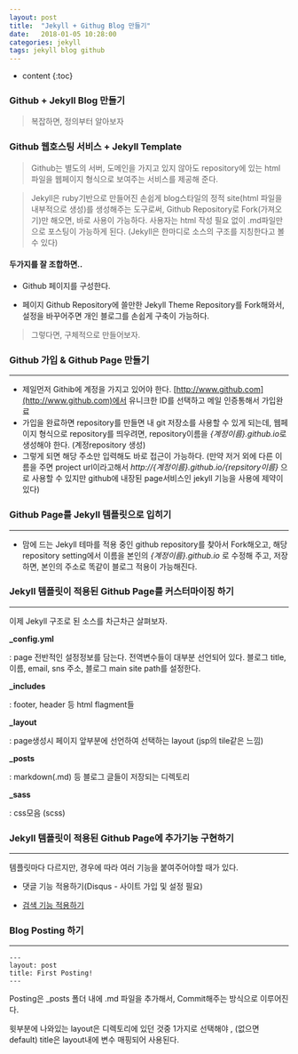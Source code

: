```yaml
---
layout: post
title:  "Jekyll + Githug Blog 만들기"
date:   2018-01-05 10:28:00
categories: jekyll
tags: jekyll blog github
---
```


* content
{:toc}

### Github + Jekyll Blog 만들기

> 복잡하면, 정의부터 알아보자

### Github 웹호스팅 서비스 + Jekyll Template

> Github는 별도의 서버, 도메인을 가지고 있지 않아도 repository에 있는 html 파일을 웹페이지 형식으로 보여주는 서비스를 제공해 준다.

> Jekyll은 ruby기반으로 만들어진 손쉽게 blog스타일의 정적 site(html 파일을 내부적으로 생성)를 생성해주는 도구로써, Github Repository로 Fork(가져오기)만 해오면, 바로 사용이 가능하다. 사용자는 html 작성 필요 없이 .md파일만으로 포스팅이 가능하게 된다.
(Jekyll은 한마디로 소스의 구조를 지칭한다고 볼 수 있다)

#### 두가지를 잘 조합하면..

- Github 페이지를 구성한다.

- 페이지 Github Repository에 쓸만한 Jekyll Theme Repository를 Fork해와서, 설정을 바꾸어주면 개인 블로그를 손쉽게 구축이 가능하다.

> 그렇다면, 구체적으로 만들어보자.

### Github 가입 & Github Page 만들기
---------------

- 제일먼저 Githib에 계정을 가지고 있어야 한다. [http://www.github.com](http://www.github.com)에서 유니크한 ID를 선택하고 메일 인증통해서 가입완료
- 가입을 완료하면 repository를 만들면 내 git 저장소를 사용할 수 있게 되는데, 웹페이지 형식으로 repository를 띄우려면, repository이름을 *{계정이름}.github.io*로 생성해야 한다. (계정repository 생성) 
- 그렇게 되면 해당 주소만 입력해도 바로 접근이 가능하다.
(만약 저거 외에 다른 이름을 주면 project url이라고해서 *http://{계정이름}.github.io/{repsitory이름}* 으로 사용할 수 있지만 github에 내장된 page서비스인 jekyll 기능을 사용에 제약이있다)

### Github Page를 Jekyll 템플릿으로 입히기
---------------

- 맘에 드는 Jekyll 테마를 적용 중인 github repository를 찾아서 Fork해오고, 해당 repository setting에서 이름을 본인의 *{계정이름}.github.io* 로 수정해 주고, 저장하면, 본인의 주소로 똑같이 블로그 적용이 가능해진다.

### Jekyll 템플릿이 적용된 Github Page를 커스터마이징 하기
---------------

이제 Jekyll 구조로 된 소스를 차근차근 살펴보자.

**_config.yml**

: page 전반적인 설정정보를 담는다. 전역변수들이 대부분 선언되어 있다. 블로그 title, 이름, email, sns 주소, 블로그 main site path를 설정한다.

**_includes**

: footer, header 등 html flagment들

**_layout**

: page생성시 페이지 앞부분에 선언하여 선택하는 layout (jsp의 tile같은 느낌)

**_posts**

: markdown(.md) 등 블로그 글들이 저장되는 디렉토리

**_sass**

: css모음 (scss)

### Jekyll 템플릿이 적용된 Github Page에 추가기능 구현하기
---------------

템플릿마다 다르지만, 경우에 따라 여러 기능을 붙여주어야할 때가 있다.

- 댓글 기능 적용하기(Disqus - 사이트 가입 및 설정 필요)

- [검색 기능 적용하기](https://imyeonn.github.io/blog/blog/30/)

### Blog Posting 하기
---------------
~~~
---
layout: post
title: First Posting!
---
~~~

Posting은 _posts 폴더 내에 .md 파일을 추가해서, Commit해주는 방식으로 이루어진다.

윗부분에 나와있는 layout은 디렉토리에 있던 것중 1가지로 선택해야 , (없으면 default)
title은 layout내에 변수 매핑되어 사용된다.
